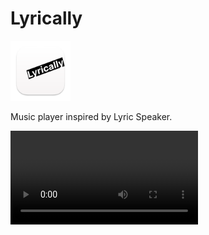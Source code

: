 # Lyrically

<img src="https://raw.githubusercontent.com/CyanSalt/lyrically/master/resources/images/icon.png" width="96">

Music player inspired by Lyric Speaker.

<video src="https://github.com/CyanSalt/lyrically/assets/5101076/7b47aeef-a480-477f-a3b8-38e80c9ac2c6"></video>
